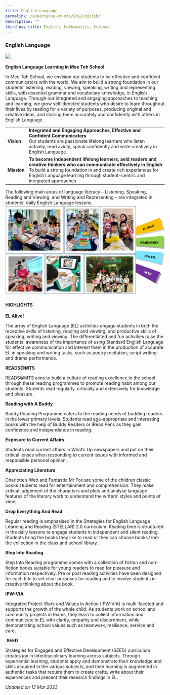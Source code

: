 ```yaml
---
title: English Language
permalink: /experience-at-mts/EMS/English/
description: ""
third_nav_title: English, Mathematics, Science
---
```

### English Language


![](/images/Department%20Photos/2023/English%20Language%20Department.jpg)

**English Language Learning in Mee Toh School**

In Mee Toh School, we envision our students to be effective and confident communicators with the world. We aim to build a strong foundation in our students’ listening, reading, viewing, speaking, writing and representing skills, with essential grammar and vocabulary knowledge, in English Language. Through our integrated and engaging approaches to teaching and learning, we grow self-directed students who desire to learn throughout their lives by reading for a variety of purposes, producing original and creative ideas, and sharing them accurately and confidently with others in English Language. 

|  	|  	|
|---	|---	|
| **Vision** 	|**Integrated and Engaging Approaches, Effective and Confident Communicators**<br>Our students are passionate lifelong learners who listen actively, read avidly, speak confidently and write creatively in English Language.           	|
| **Mission** 	| **To become independent lifelong learners, avid readers and creative thinkers who can communicate effectively in English**<br>To build a strong foundation in and create rich experiences for English Language learning through student-centric and integrated approaches   	|

The following main areas of language literacy – Listening, Speaking, Reading and Viewing, and Writing and Representing – are integrated in students' daily English Language lessons.
![](/images/English/EL%20Website.jpg)



#### HIGHLIGHTS

**EL Alive!**

The array of English Language (EL) activities engage students in both the receptive skills of listening, reading and viewing, and productive skills of speaking, writing and viewing. The differentiated and fun activities raise the students’ awareness of the importance of using Standard English Language for effective communication and interest them in the production of accurate EL in speaking and writing tasks, such as poetry recitation, script writing and drama performance.   

**READS@MTS**

READS@MTS aims to build a culture of reading excellence in the school through these reading programmes to promote reading habit among our students. Students read regularly, critically and extensively for knowledge and pleasure.

**Reading with A Buddy**

Buddy Reading Programme caters to the reading needs of budding readers in the lower primary levels. Students read age-appropriate and interesting books with the help of Buddy Readers or iRead Pens as they gain confidence and independence in reading.

**Exposure to Current Affairs**

Students read current affairs in What’s Up newspapers and put on their critical lenses when responding to current issues with informed and responsible personal opinion.

**Appreciating Literature**

Charlotte’s Web and Fantastic Mr Fox are some of the children classic books students read for entertainment and comprehension. They make critical judgement of the characters and plots and analyse language features of the literary work to understand the writers’ styles and points of view.

**Drop Everything And Read**

Regular reading is emphasised in the Strategies for English Language Learning and Reading (STELLAR) 2.0 curriculum. Reading time is structured in the daily lessons to engage students in independent and silent reading. Students bring the books they like to read or they can choose books from the collection in the class and school library. 

**Step Into Reading**

Step Into Reading programme comes with a collection of fiction and non-fiction books suitable for young readers to read for pleasure and information respectively. Pre or post reading activities have been designed for each title to set clear purposes for reading and to involve students in creative thinking about the book.

**IPW-VIA**  

Integrated Project Work and Values in Action (IPW-VIA) is multi-faceted and supports the growth of the whole child. As students work on school and community projects in teams, they learn to collect information and communicate in EL with clarity, empathy and discernment, while demonstrating school values such as teamwork, resilience, service and care.

 **SEED**

Strategies for Engaged and Effective Development (SEED) curriculum creates joy in interdisciplinary learning across subjects. Through experiential learning, students apply and demonstrate their knowledge and skills acquired in the various subjects, and their learning is augmented in authentic tasks that require them to create crafts, write about their experiences and present their research findings in EL. 

*Updated on 13 Mar 2023*